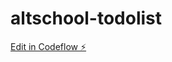 # altschool-todolist

[Edit in Codeflow ⚡️](https://stackblitz.com/~/github.com/Edunmayor/altschool-todolist)